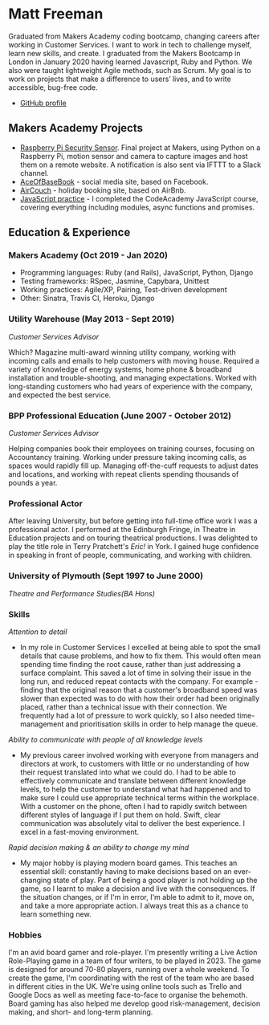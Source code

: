 # Matt Freeman

Graduated from Makers Academy coding bootcamp, changing careers after working in Customer Services. I want to work in tech to challenge myself, learn new skills, and create. I graduated from the Makers Bootcamp in London in January 2020 having learned Javascript, Ruby and Python. We also were taught lightweight Agile methods, such as Scrum. My goal is to work on projects that make a difference to users’ lives, and to write accessible, bug-free code.
- [GitHub profile](https://github.com/mattfreeman-london)

## Makers Academy Projects

- [Raspberry Pi Security Sensor](https://github.com/mattfreeman-london/RPI-Security-Sensor). Final project at Makers, using Python on a Raspberry Pi, motion sensor and camera to capture images and host them on a remote website. A notification is also sent via IFTTT to a Slack channel. 
- [AceOfBaseBook](https://github.com/mattfreeman-london/acebook-AceofBaseBook) - social media site, based on Facebook.
- [AirCouch](https://github.com/mattfreeman-london/acebook-AceofBaseBook) - holiday booking site, based on AirBnb.
- [JavaScript practice](https://github.com/mattfreeman-london/javascript-practice) - I completed the CodeAcademy JavaScript course, covering everything including modules, async functions and promises.

## Education & Experience

### Makers Academy (Oct 2019 - Jan 2020)

- Programming languages: Ruby (and Rails), JavaScript, Python, Django
- Testing frameworks: RSpec, Jasmine, Capybara, Unittest
- Working practices: Agile/XP, Pairing, Test-driven development
- Other: Sinatra, Travis CI, Heroku, Django

### Utility Warehouse (May 2013 - Sept 2019)

*Customer Services Advisor*

Which? Magazine multi-award winning utility company, working with incoming calls and emails to help customers with moving house. Required a variety of knowledge of energy systems, home phone & broadband installation and trouble-shooting, and managing expectations. Worked with long-standing customers who had years of experience with the company, and expected the best service.

### BPP Professional Education (June 2007 - October 2012)

*Customer Services Advisor*

Helping companies book their employees on training courses, focusing on Accountancy training. Working under pressure taking incoming calls, as spaces would rapidly fill up. Managing off-the-cuff requests to adjust dates and locations, and working with repeat clients spending thousands of pounds a year.

### Professional Actor

After leaving University, but before getting into full-time office work I was a professional actor. I performed at the Edinburgh Fringe, in Theatre in Education projects and on touring theatrical productions. I was delighted to play the title role in Terry Pratchett's *Eric!* in York. I gained huge confidence in speaking in front of people, communicating, and working with children.

### University of Plymouth (Sept 1997 to June 2000)

*Theatre and Performance Studies(BA Hons)*

### Skills

*Attention to detail*
- In my role in Customer Services I excelled at being able to spot the small details that cause problems, and how to fix them. This would often mean spending time finding the root cause, rather than just addressing a surface complaint. This saved a lot of time in solving their issue in the long run, and reduced repeat contacts with the company. For example - finding that the original reason that a customer's broadband speed was slower than expected was to do with how their order had been originally placed, rather than a technical issue with their connection. We frequently had a lot of pressure to work quickly, so I also needed time-management and prioritisation skills in order to help manage the queue.

*Ability to communicate with people of all knowledge levels*
- My previous career involved working with everyone from managers and directors at work, to customers with little or no understanding of how their request translated into what we could do. I had to be able to effectively communicate and translate between different knowledge levels, to help the customer to understand what had happened and to make sure I could use appropriate technical terms within the workplace. With a customer on the phone, often I had to rapidly switch between different styles of language if I put them on hold. Swift, clear communication was absolutely vital to deliver the best experience. I excel in a fast-moving environment.

*Rapid decision making & an ability to change my mind*
- My major hobby is playing modern board games. This teaches an essential skill: constantly having to make decisions based on an ever-changing state of play. Part of being a good player is not holding up the game, so I learnt to make a decision and live with the consequences. If the situation changes, or if I'm in error, I'm able to admit to it, move on, and take a more appropriate action. I always treat this as a chance to learn something new.

### Hobbies
I'm an avid board gamer and role-player. I'm presently writing a Live Action Role-Playing game in a team of four writers, to be played in 2023. The game is designed for around 70-80 players, running over a whole weekend. To create the game, I'm coordinating with the rest of the team who are based in different cities in the UK. We're using online tools such as Trello and Google Docs as well as meeting face-to-face to organise the behemoth.
Board gaming has also helped me develop good risk-management, decision making, and short- and long-term planning.
